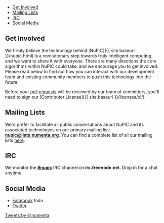 <section>
    <nav class="toc">
        <ul>
            <li><a href="#get_involved">Get Involved</a></li>
            <li><a href="#mailing_lists">Mailing Lists</a></li>
            <li><a href="#irc">IRC</a></li>
            <li><a href="#social_media">Social Media</a></li>
        </ul>
    </nav>
</section>

## Get Involved

We firmly believe the technology behind [NuPIC]({{ site.baseurl }}/nupic.html) is a revolutionary step towards truly intelligent computing, and we want to share it with everyone. There are many directions the core algorithms within NuPIC could take, and we encourage *you* to get involved. Please read below to find out how you can interact with our development team and existing community members to push this technology into the future.

Before your [pull requests](https://help.github.com/articles/using-pull-requests) will be reviewed by our team of committers, you'll need to sign our [Contributor License]({{ site.baseurl }}/licenses/cl/).

## Mailing Lists

We'd prefer to facilitate all public conversations about NuPIC and its associated technologies on our primary mailing list: __[nupic@lists.numenta.org](http://lists.numenta.org/mailman/listinfo/nupic_lists.numenta.org)__. You can find a complete list of all our mailing lists [here](http://lists.numenta.org/mailman/listinfo).

## IRC

We monitor the **<a href="irc://irc.freenode.net/nupic">#nupic</a>** IRC channel on **irc.freenode.net**. Drop in for a chat anytime.

## Social Media

* [Facebook](http://www.facebook.com/pages/Numenta/367522426629153) <span class="todo">todo</span>
* [Twitter](http://twitter.com/numenta)

<a class="twitter-timeline" href="https://twitter.com/numenta" data-widget-id="332947348261060608">Tweets by @numenta</a>
<script>!function(d,s,id){var js,fjs=d.getElementsByTagName(s)[0],p=/^http:/.test(d.location)?'http':'https';if(!d.getElementById(id)){js=d.createElement(s);js.id=id;js.src=p+"://platform.twitter.com/widgets.js";fjs.parentNode.insertBefore(js,fjs);}}(document,"script","twitter-wjs");</script>